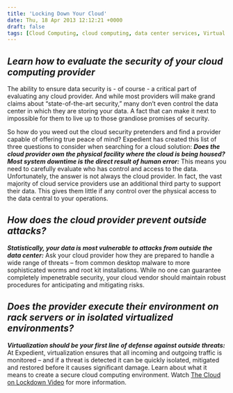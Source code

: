 ```yaml
---
title: 'Locking Down Your Cloud'
date: Thu, 18 Apr 2013 12:12:21 +0000
draft: false
tags: [Cloud Computing, cloud computing, data center services, Virtual Colocation, Data Centers, cloud security, Craig Klatt]
---
```


**_Learn how to evaluate the security of your cloud computing provider_**
-------------------------------------------------------------------------

The ability to ensure data security is - of course - a critical part of evaluating any cloud provider. And while most providers will make grand claims about “state-of-the-art security,” many don’t even control the data center in which they are storing your data. A fact that can make it next to impossible for them to live up to those grandiose promises of security.

So how do you weed out the cloud security pretenders and find a provider capable of offering true peace of mind? Expedient has created this list of three questions to consider when searching for a cloud solution: **_Does the cloud provider own the physical facility where the cloud is being housed?_** **_Most system downtime is the direct result of human error:_** This means you need to carefully evaluate who has control and access to the data. Unfortunately, the answer is not always the cloud provider. In fact, the vast majority of cloud service providers use an additional third party to support their data. This gives them little if any control over the physical access to the data central to your operations.

**_How does the cloud provider prevent outside attacks?_**
----------------------------------------------------------

**_Statistically, your data is most vulnerable to attacks from outside the data center:_** Ask your cloud provider how they are prepared to handle a wide range of threats – from common desktop malware to more sophisticated worms and root kit installations. While no one can guarantee completely impenetrable security, your cloud vendor should maintain robust procedures for anticipating and mitigating risks.

**_Does the provider execute their environment on rack servers or in isolated virtualized environments?_**
----------------------------------------------------------------------------------------------------------

**_Virtualization should be your first line of defense against outside threats:_** At Expedient, virtualization ensures that all incoming and outgoing traffic is monitored – and if a threat is detected it can be quickly isolated, mitigated and restored before it causes significant damage. Learn about what it means to create a secure cloud computing environment. Watch [The Cloud on Lockdown Video](http://www.youtube.com/watch?v=cCLQg6e2mHo) for more information.